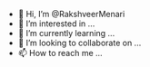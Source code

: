 - 👋 Hi, I’m @RakshveerMenari
- 👀 I’m interested in ...
- 🌱 I’m currently learning ...
- 💞️ I’m looking to collaborate on ...
- 📫 How to reach me ...

<!---
RakshveerMenari/RakshveerMenari is a ✨ special ✨ repository because its `README.md` (this file) appears on your GitHub profile.
You can click the Preview link to take a look at your changes.
--->

